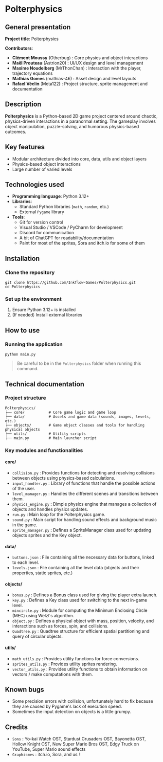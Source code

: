 # Polterphysics

## General presentation

**Project title**: Polterphysics

**Contributors**:
- **Clément Moussy** (Otherbug) : Core physics and object interactions
- **Maël Prouteau** (Astrion20) : UI/UX design and level management
- **Maxime Noudelberg** (MrThonChan) : Interaction with the player, trajectory equations
- **Mathias Gomes** (mathias-46) : Asset design and level layouts
- **Rafael Véclin** (Meta122) : Project structure, sprite management and documentation

## Description

**Polterphysics** is a Python-based 2D game project centered around chaotic, physics-driven interactions in a paranormal setting. The gameplay involves object manipulation, puzzle-solving, and humorous physics-based outcomes.

## Key features

- Modular architecture divided into core, data, utils and object layers  
- Physics-based object interactions
- Large number of varied levels

## Technologies used

- **Programming language**: Python 3.12+  
- **Libraries**:  
  - Standard Python libraries (`math`, `random`, etc.)
  - External `Pygame` library
- **Tools**:
  - Git for version control  
  - Visual Studio / VSCode / PyCharm for development
  - Discord for communication
  - A bit of ChatGPT for readability/documentation
  - Paint for most of the sprites, Sora and itch.io for some of them

## Installation

### Clone the repository

```
git clone https://github.com/Inkflow-Games/Polterphysics.git
cd Polterphysics
```

### Set up the environment

1. Ensure Python 3.12+ is installed  
2. (If needed) Install external libraries

## How to use

### Running the application

```
python main.py
```

> Be careful to be in the `Polterphysics` folder when running this command.

## Technical documentation

### Project structure

```
Polterphysics/
├── core/           # Core game logic and game loop
├── data/           # Assets and game data (sounds, images, levels, etc.)
├── objects/        # Game object classes and tools for handling physical objects
├── utils/          # Utility scripts
├── main.py         # Main launcher script
```

### Key modules and functionalities

#### core/
- `collision.py` : Provides functions for detecting and resolving collisions between objects using physics-based calculations.
- `input_handler.py` : Library of functions that handle the possible actions of the user.
- `level_manager.py` : Handles the different scenes and transitions between them.
- `physics_engine.py` : Dimple physics engine that manages a collection of objects and handles physics updates.
- `run.py` : Main loop for the Polterphysics game.
- `sound.py` : Main script for handling sound effects and background music in the game.
- `sprite_manager.py` : Defines a SpriteManager class used for updating objects sprites and the Key object.

#### data/
- `buttons.json` : File containing all the necessary data for buttons, linked to each level.
- `levels.json` : File containing all the level data (objects and their properties, static sprites, etc.)

#### objects/
- `bonus.py` : Defines a Bonus class used for giving the player extra launch.
- `key.py` : Defines a Key class used for switching to the next in-game level.
- `mincircle.py` : Module for computing the Minimum Enclosing Circle (MEC) using Welzl's algorithm.  
- `object.py` : Defines a physical object with mass, position, velocity, and interactions such as forces, spin, and collisions.
- `Quadtree.py` : Quadtree structure for efficient spatial partitioning and query of circular objects.

#### utils/
- `math_utils.py` : Provides utility functions for force conversions.
- `sprites_utils.py` : Provides utility sprites rendering.
- `vector_utils.py` : Provides utility functions to obtain information on vectors / make computations with them.

## Known bugs

- Some precision errors with collision, unfortunately hard to fix because they are caused by Pygame's lack of execution speed.
- Sometimes the input detection on objects is a little grumpy.

## Credits

- `Sons` : Yo-kai Watch OST, Stardust Crusaders OST, Bayonetta OST, Hollow Knight OST, New Super Mario Bros OST, Edgy Truck on YouTube, Super Mario sound effects
- `Graphismes` : itch.io, Sora, and us !